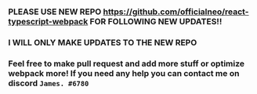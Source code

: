 ### PLEASE USE NEW REPO https://github.com/officialneo/react-typescript-webpack FOR FOLLOWING NEW UPDATES!!

### I WILL ONLY MAKE UPDATES TO THE NEW REPO 


### Feel free to make pull request and add more stuff or optimize webpack more! If you need any help you can contact me on discord `James. #6780`
